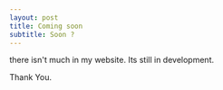 ```yaml
---
layout: post
title: Coming soon
subtitle: Soon ?
---
```


there isn't much in my website. Its still in development.

Thank You. 
